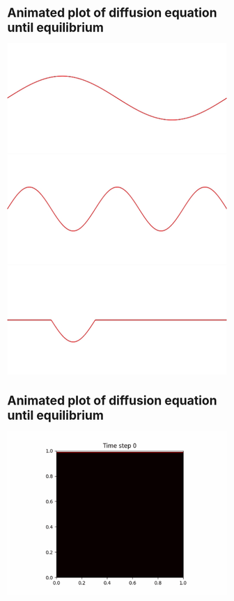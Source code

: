 # Animated plot of diffusion equation until equilibrium
![String animation](figures/string_1.gif)
![String animation](figures/string_2.gif)
![String animation](figures/string_3.gif)

# Animated plot of diffusion equation until equilibrium
![diffusion animation](figures/animation.gif)